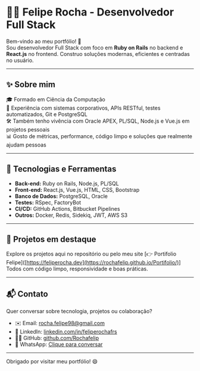 # 👨‍💻 Felipe Rocha - Desenvolvedor Full Stack

Bem-vindo ao meu portfólio! 🚀  
Sou desenvolvedor Full Stack com foco em **Ruby on Rails** no backend e **React.js** no frontend. Construo soluções modernas, eficientes e centradas no usuário.

---

## ✨ Sobre mim

🎓 Formado em Ciência da Computação  
💼 Experiência com sistemas corporativos, APIs RESTful, testes automatizados, Git e PostgreSQL  
🛠️ Também tenho vivência com Oracle APEX, PL/SQL, Node.js e Vue.js em projetos pessoais  
📊 Gosto de métricas, performance, código limpo e soluções que realmente ajudam pessoas

---

## 🧰 Tecnologias e Ferramentas

- **Back-end:** Ruby on Rails, Node.js, PL/SQL  
- **Front-end:** React.js, Vue.js, HTML, CSS, Bootstrap  
- **Banco de Dados:** PostgreSQL, Oracle  
- **Testes:** RSpec, FactoryBot  
- **CI/CD:** GitHub Actions, Bitbucket Pipelines  
- **Outros:** Docker, Redis, Sidekiq, JWT, AWS S3

---

## 📁 Projetos em destaque

Explore os projetos aqui no repositório ou pelo meu site [👉 Portifolio Felipe]([https://feliperocha.dev](https://rochafelip.github.io/Portifolio/)]
Todos com código limpo, responsividade e boas práticas.

---

## 📬 Contato

Quer conversar sobre tecnologia, projetos ou colaboração?

- ✉️ Email: rocha.felipe98@gmail.com  
- 💼 LinkedIn: [linkedin.com/in/feliperochafrs](https://www.linkedin.com/in/feliperochafrs/)  
- 🧑‍💻 GitHub: [github.com/Rochafelip](https://github.com/Rochafelip)  
- 📱 WhatsApp: [Clique para conversar](https://wa.me/SEUNUMEROAQUI)

---

Obrigado por visitar meu portfólio! 😄  
